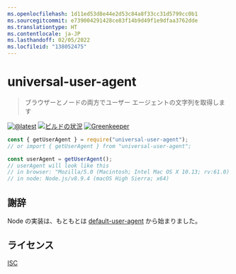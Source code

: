 ```yaml
---
ms.openlocfilehash: 1d11ed53d8e44e2d53c84a8f33cc31d5799cc0b1
ms.sourcegitcommit: e739004291428ce83f14b9d49f1e9dfaa3762dde
ms.translationtype: HT
ms.contentlocale: ja-JP
ms.lasthandoff: 02/05/2022
ms.locfileid: "138052475"
---
```

# <a name="universal-user-agent"></a>universal-user-agent

> ブラウザーとノードの両方でユーザー エージェントの文字列を取得します

[![@latest](https://img.shields.io/npm/v/universal-user-agent.svg)](https://www.npmjs.com/package/universal-user-agent)
[![ビルドの状況](https://github.com/gr2m/universal-user-agent/workflows/Test/badge.svg)](https://github.com/gr2m/universal-user-agent/actions?query=workflow%3ATest+branch%3Amaster)
[![Greenkeeper](https://badges.greenkeeper.io/gr2m/universal-user-agent.svg)](https://greenkeeper.io/)

```js
const { getUserAgent } = require("universal-user-agent");
// or import { getUserAgent } from "universal-user-agent";

const userAgent = getUserAgent();
// userAgent will look like this
// in browser: "Mozilla/5.0 (Macintosh; Intel Mac OS X 10.13; rv:61.0) Gecko/20100101 Firefox/61.0"
// in node: Node.js/v8.9.4 (macOS High Sierra; x64)
```

## <a name="credits"></a>謝辞

Node の実装は、もともとは [default-user-agent](https://www.npmjs.com/package/default-user-agent) から始まりました。

## <a name="license"></a>ライセンス

[ISC](LICENSE.md)
